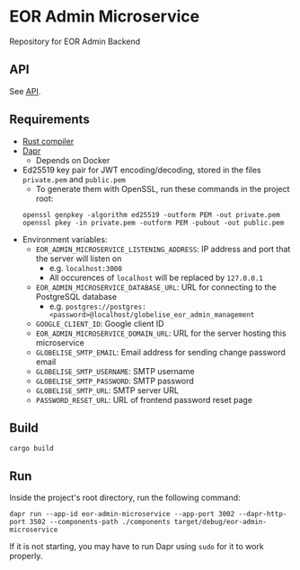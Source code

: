 # EOR Admin Microservice

Repository for EOR Admin Backend

## API

See [API](API.md).

## Requirements

- [Rust compiler](https://www.rust-lang.org/tools/install)
- [Dapr](https://docs.dapr.io/getting-started/)
  - Depends on Docker
- Ed25519 key pair for JWT encoding/decoding, stored in the files `private.pem` and `public.pem`
  - To generate them with OpenSSL, run these commands in the project root:
  ```
  openssl genpkey -algorithm ed25519 -outform PEM -out private.pem
  openssl pkey -in private.pem -outform PEM -pubout -out public.pem
  ```
- Environment variables:
  - `EOR_ADMIN_MICROSERVICE_LISTENING_ADDRESS`: IP address and port that the server will listen on
    - e.g. `localhost:3000`
    - All occurences of `localhost` will be replaced by `127.0.0.1`
  - `EOR_ADMIN_MICROSERVICE_DATABASE_URL`: URL for connecting to the PostgreSQL database
    - e.g. `postgres://postgres:<password>@localhost/globelise_eor_admin_management`
  - `GOOGLE_CLIENT_ID`: Google client ID
  - `EOR_ADMIN_MICROSERVICE_DOMAIN_URL`: URL for the server hosting this microservice
  - `GLOBELISE_SMTP_EMAIL`: Email address for sending change password email
  - `GLOBELISE_SMTP_USERNAME`: SMTP username
  - `GLOBELISE_SMTP_PASSWORD`: SMTP password
  - `GLOBELISE_SMTP_URL`: SMTP server URL
  - `PASSWORD_RESET_URL`: URL of frontend password reset page

## Build

```
cargo build
```

## Run

Inside the project's root directory, run the following command:

```
dapr run --app-id eor-admin-microservice --app-port 3002 --dapr-http-port 3502 --components-path ./components target/debug/eor-admin-microservice
```

If it is not starting, you may have to run Dapr using `sudo` for it to work properly.
